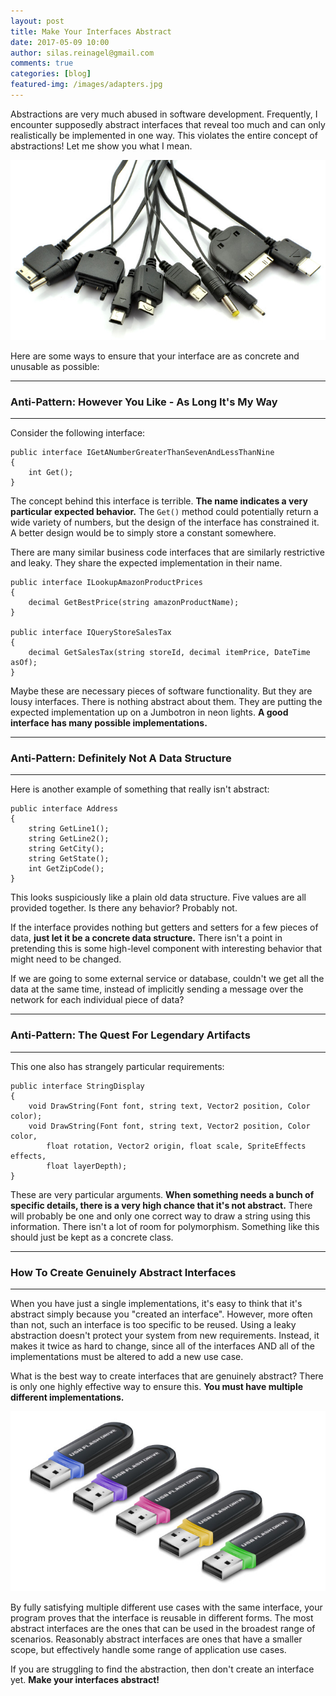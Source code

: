 ```yaml
---
layout: post
title: Make Your Interfaces Abstract
date: 2017-05-09 10:00
author: silas.reinagel@gmail.com
comments: true
categories: [blog]
featured-img: /images/adapters.jpg
---
```


Abstractions are very much abused in software development. Frequently, I encounter supposedly abstract interfaces that reveal too much and can only realistically be implemented in one way. This violates the entire concept of abstractions! Let me show you what I mean.

<img src="/images/adapters.jpg" alt="Electric Cables With Various Connector Types" />

Here are some ways to ensure that your interface are as concrete and unusable as possible:

----

### Anti-Pattern: However You Like - As Long It's My Way

----

Consider the following interface:

```
public interface IGetANumberGreaterThanSevenAndLessThanNine 
{
    int Get();
}
```

The concept behind this interface is terrible. **The name indicates a very particular expected behavior.** The `Get()` method could potentially return a wide variety of numbers, but the design of the interface has constrained it. A better design would be to simply store a constant somewhere.

There are many similar business code interfaces that are similarly restrictive and leaky. They share the expected implementation in their name. 

```
public interface ILookupAmazonProductPrices
{
    decimal GetBestPrice(string amazonProductName);
}

public interface IQueryStoreSalesTax
{
    decimal GetSalesTax(string storeId, decimal itemPrice, DateTime asOf);
}
```

Maybe these are necessary pieces of software functionality. But they are lousy interfaces. There is nothing abstract about them. They are putting the expected implementation up on a Jumbotron in neon lights. **A good interface has many possible implementations.**


----

### Anti-Pattern: Definitely Not A Data Structure

----

Here is another example of something that really isn't abstract:

```
public interface Address 
{
    string GetLine1();
    string GetLine2();
    string GetCity();
    string GetState();
    int GetZipCode();	
}
```

This looks suspiciously like a plain old data structure. Five values are all provided together. Is there any behavior? Probably not. 

If the interface provides nothing but getters and setters for a few pieces of data, **just let it be a concrete data structure.** There isn't a point in pretending this is some high-level component with interesting behavior that might need to be changed. 

If we are going to some external service or database, couldn't we get all the data at the same time, instead of implicitly sending a message over the network for each individual piece of data?

----

### Anti-Pattern: The Quest For Legendary Artifacts

----

This one also has strangely particular requirements:

```
public interface StringDisplay
{
    void DrawString(Font font, string text, Vector2 position, Color color);
    void DrawString(Font font, string text, Vector2 position, Color color, 
        float rotation, Vector2 origin, float scale, SpriteEffects effects, 
        float layerDepth);    
}
```

These are very particular arguments. **When something needs a bunch of specific details, there is a very high chance that it's not abstract.** There will probably be one and only one correct way to draw a string using this information. There isn't a lot of room for polymorphism. Something like this should just be kept as a concrete class. 

----

### How To Create Genuinely Abstract Interfaces

----

When you have just a single implementations, it's easy to think that it's abstract simply because you "created an interface". However, more often than not, such an interface is too specific to be reused. Using a leaky abstraction doesn't protect your system from new requirements. Instead, it makes it twice as hard to change, since all of the interfaces AND all of the implementations must be altered to add a new use case.

What is the best way to create interfaces that are genuinely abstract? There is only one highly effective way to ensure this. **You must have multiple different implementations.**

<img src="/images/usb-flash-drives.jpg" alt="USB Drives" />

By fully satisfying multiple different use cases with the same interface, your program proves that the interface is reusable in different forms. The most abstract interfaces are the ones that can be used in the broadest range of scenarios. Reasonably abstract interfaces are ones that have a smaller scope, but effectively handle some range of application use cases. 

If you are struggling to find the abstraction, then don't create an interface yet. **Make your interfaces abstract!**
